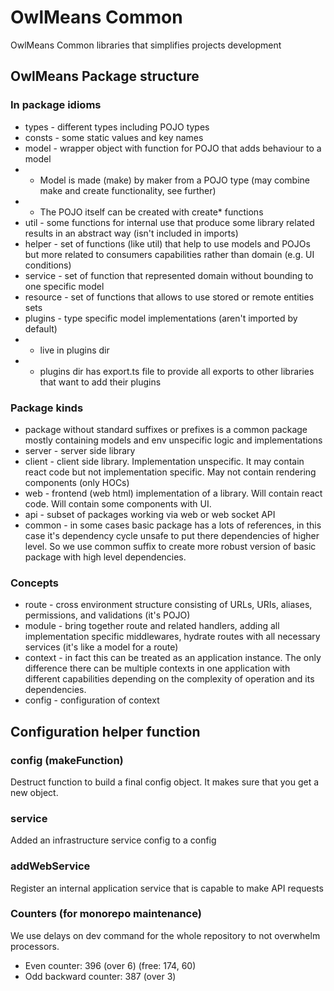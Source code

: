 # OwlMeans Common
OwlMeans Common libraries that simplifies projects development 

## OwlMeans Package structure
### In package idioms
* types - different types including POJO types 
* consts - some static values and key names
* model - wrapper object with function for POJO that adds behaviour to a model
* * Model is made (make) by maker from a POJO type (may combine make and create functionality, see further)
* * The POJO itself can be created with create* functions
* util - some functions for internal use that produce some library related results in an abstract way (isn't included in imports)
* helper - set of functions (like util) that help to use models and POJOs but more related to consumers capabilities rather than domain (e.g. UI conditions)
* service - set of function that represented domain without bounding to one specific model
* resource - set of functions that allows to use stored or remote entities sets
* plugins - type specific model implementations (aren't imported by default)
* * live in plugins dir
* * plugins dir has export.ts file to provide all exports to other libraries that want to add their plugins
### Package kinds
* package without standard suffixes or prefixes is a common package mostly containing models and env unspecific logic and implementations
* server - server side library
* client - client side library. Implementation unspecific. It may contain react code but not implementation specific. May not contain rendering components (only HOCs)
* web - frontend (web html) implementation of a library. Will contain react code. Will contain some components with UI.
* api - subset of packages working via web or web socket API
* common - in some cases basic package has a lots of references, in this case it's dependency cycle unsafe to put there
  dependencies of higher level. So we use common suffix to create more robust version of basic package with high level
  dependencies.
### Concepts
* route - cross environment structure consisting of URLs, URIs, aliases, permissions, and validations (it's POJO)
* module - bring together route and related handlers, adding all implementation specific middlewares, hydrate routes with all necessary services (it's like a model for a route)
* context - in fact this can be treated as an application instance. The only difference there can be multiple contexts
  in one application with different capabilities depending on the complexity of operation and its dependencies.
* config - configuration of context

## Configuration helper function
### config (makeFunction)
Destruct function to build a final config object. It makes sure that you get a new object.
### service
Added an infrastructure service config to a config
### addWebService
Register an internal application service that is capable to make API requests 

### Counters (for monorepo maintenance)
We use delays on dev command for the whole repository to not overwhelm processors.
* Even counter: 396 (over 6) (free: 174, 60)
* Odd backward counter: 387 (over 3)
